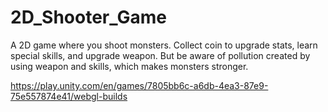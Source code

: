 # 2D_Shooter_Game
 
A 2D game where you shoot monsters. Collect coin to upgrade stats, learn special skills, and upgrade weapon. But be aware of pollution created by using weapon and skills, which makes monsters stronger. 

https://play.unity.com/en/games/7805bb6c-a6db-4ea3-87e9-75e557874e41/webgl-builds
